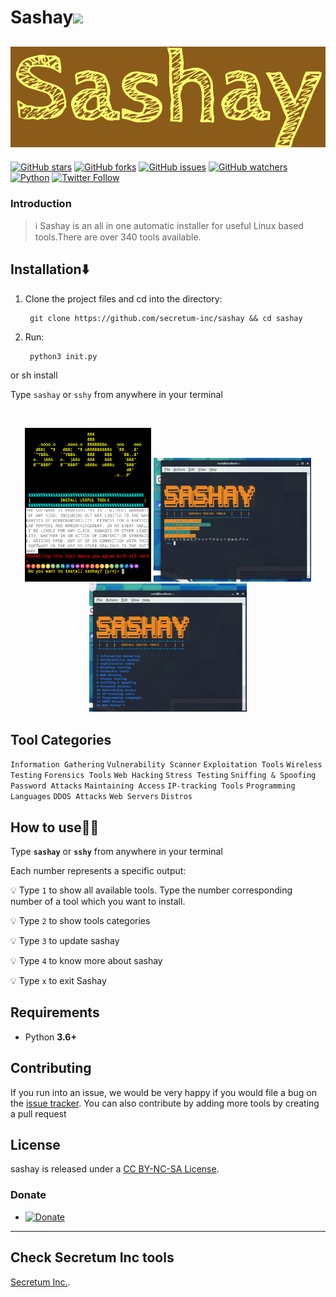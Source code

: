 <h1>Sashay<img src="https://media.giphy.com/media/12oufCB0MyZ1Go/giphy.gif" width="50"></h2>

[![Sashay](assets/sashay.png)](https://github.com/gerrishon-s)
---

[![GitHub stars](https://img.shields.io/github/stars/secretum-inc/sashay.svg)](https://github.com/viewerdiscretion/sashay/stargazers)
[![GitHub forks](https://img.shields.io/github/forks/viewerdiscretion/sashay.svg)](https://github.com/viewerdiscretion/sashay/network/members)
[![GitHub issues](https://img.shields.io/github/issues/viewerdiscretion/sashay.svg)](https://github.com/viewerdiscretion/sashay/issues)
[![GitHub watchers](https://img.shields.io/github/watchers/secretum-inc/sashay.svg)](https://github.com/viewerdiscretion/sashay/watchers)
[![Python](https://img.shields.io/badge/language-Python%203-blue.svg)](https://www.python.org)
[![Twitter Follow](https://img.shields.io/twitter/follow/gerrishon_s?style=social)](https://twitter.com/gerrishon_s)


### Introduction
> :information_source: Sashay is an all in one automatic installer for useful Linux based tools.There are over 340 tools available. 

## Installation⬇️
 

1. Clone the project files and cd into the directory:

        git clone https://github.com/secretum-inc/sashay && cd sashay

2. Run:
     
        python3 init.py
or
        sh install



Type `sashay` or `sshy` from anywhere in your terminal


<br>
<p align="center">
<img width="40%" src="assets/terms.png"/>
<img width="50%" src="pics/home.png"/>
<img width="50%" src="pics/categories.png"/>
</p>

## Tool Categories 
`Information Gathering`
`Vulnerability Scanner`
`Exploitation Tools`
`Wireless Testing`
`Forensics Tools`
`Web Hacking`
`Stress Testing`
`Sniffing & Spoofing`
`Password Attacks`
`Maintaining Access`
`IP-tracking Tools`
`Programming Languages`
`DDOS Attacks`
`Web Servers`
`Distros`




## How to use👨‍💻

Type **`sashay`** or **`sshy`** from anywhere in your terminal

Each number represents a specific output:

:bulb: Type `1` to show all available tools. Type the number corresponding number of a tool which you want to install.

:bulb: Type `2` to show tools categories

:bulb: Type `3` to  update sashay

:bulb: Type `4` to know more about sashay

:bulb: Type `x` to exit Sashay

## Requirements
* Python **3.6+**

## Contributing

If you run into an issue, we would be very happy if you would file a bug on the [issue tracker](https://github.com/viewerdiscretion/sashay/issues). You can also contribute by adding more tools by creating a pull request

## License

sashay is released under a [CC BY-NC-SA License](https://creativecommons.org/licenses/by-nc-sa/4.0/legalcode).

 


### Donate

* <a href="https://www.paypal.com/donate?hosted_button_id=KP893BC2EKK54" target="_blank"><img src="https://res.cloudinary.com/edev/image/upload/v1583011476/button_y8hgt8.png" alt="Donate" style="width: 250px !important; height: 60px !important;" width="250" height="60"></a>


------------------------------------------------------------------------

## Check Secretum Inc tools

[Secretum Inc.](https://github.com/secretum-inc/). 
